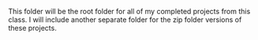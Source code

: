 This folder will be the root folder for all of my completed projects from this class.
I will include another separate folder for the zip folder versions of these projects.
